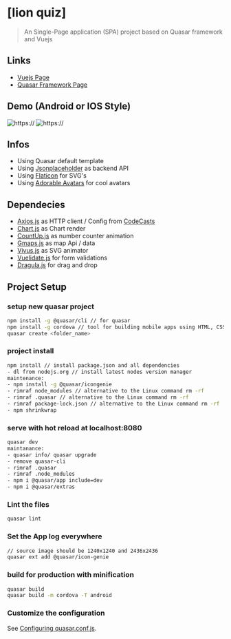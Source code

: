 # [lion quiz]

> An Single-Page application (SPA) project based on Quasar framework and Vuejs

## Links

* [Vuejs Page](https://vuejs.org/)
* [Quasar Framework Page](http://quasar-framework.org/)

## Demo (Android or IOS Style)

![https://](~assets\misc\icon-ios.png)
![https://](~assets\misc\icon-android.png)

## Infos

* Using Quasar default template
* Using [Jsonplaceholder](https://jsonplaceholder.typicode.com/) as backend API
* Using [Flaticon](http://www.flaticon.com) for SVG's
* Using [Adorable Avatars](http://avatars.adorable.io/) for cool avatars

## Dependecies

* [Axios.js](https://github.com/mzabriskie/axios) as HTTP client / Config from [CodeCasts](https://github.com/codecasts/spa-starter-kit/blob/develop/client/src/plugins/http/index.js)
* [Chart.js](http://www.chartjs.org) as Chart render
* [CountUp.js](https://inorganik.github.io/countUp.js/) as number counter animation
* [Gmaps.js](https://hpneo.github.io/gmaps/) as map Api / data
* [Vivus.js](https://maxwellito.github.io/vivus/) as SVG animator
* [Vuelidate.js](https://monterail.github.io/vuelidate/) for form validations
* [Dragula.js](https://github.com/bevacqua/dragula) for drag and drop

## Project Setup

### setup new quasar project

```bash
npm install -g @quasar/cli // for quasar
npm install -g cordova // tool for building mobile apps using HTML, CSS and JS
quasar create <folder_name>
```

### project install

```bash
npm install // install package.json and all dependencies
- dl from nodejs.org // install latest nodes version manager
maintenance:
- npm install -g @quasar/icongenie
- rimraf node_modules // alternative to the Linux command rm -rf
- rimraf .quasar // alternative to the Linux command rm -rf
- rimraf package-lock.json // alternative to the Linux command rm -rf
- npm shrinkwrap
```

### serve with hot reload at localhost:8080

```bash
quasar dev
maintanance:
- quasar info/ quasar upgrade
- remove quasar-cli
- rimraf .quasar
- rimraf .node_modules
- npm i @quasar/app include=dev
- npm i @quasar/extras
```

### Lint the files

```bash
quasar lint
```

### Set the App log everywhere

```bash
// source image should be 1240x1240 and 2436x2436
quasar ext add @quasar/icon-genie
```

### build for production with minification

```bash
quasar build
quasar build -m cordova -T android
```

### Customize the configuration

See [Configuring quasar.conf.js](https://quasar.dev/quasar-cli/quasar-conf-js).
